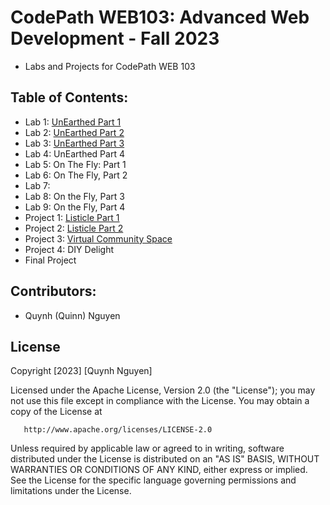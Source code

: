# CodePath WEB103: Advanced Web Development - Fall 2023 
- Labs and Projects for CodePath WEB 103

## Table of Contents:
- Lab 1: [UnEarthed Part 1](https://github.com/qngyn/codepath-web103/tree/lab1)
- Lab 2: [UnEarthed Part 2](https://github.com/qngyn/codepath-web103/tree/lab2)
- Lab 3: [UnEarthed Part 3](https://github.com/qngyn/codepath-web103/tree/lab3)
- Lab 4: UnEarthed Part 4
- Lab 5: On The Fly: Part 1
- Lab 6: On The Fly, Part 2
- Lab 7:
- Lab 8: On the Fly, Part 3
- Lab 9: On the Fly, Part 4
- Project 1: [Listicle Part 1](https://github.com/qngyn/codepath-web103/tree/project1)
- Project 2: [Listicle Part 2](https://github.com/qngyn/codepath-web103/tree/project2)
- Project 3: [Virtual Community Space](https://github.com/qngyn/codepath-web103/tree/project3)
- Project 4: DIY Delight
- Final Project

## Contributors:
- Quynh (Quinn) Nguyen

## License
Copyright [2023] [Quynh Nguyen]

   Licensed under the Apache License, Version 2.0 (the "License");
   you may not use this file except in compliance with the License.
   You may obtain a copy of the License at

       http://www.apache.org/licenses/LICENSE-2.0

   Unless required by applicable law or agreed to in writing, software
   distributed under the License is distributed on an "AS IS" BASIS,
   WITHOUT WARRANTIES OR CONDITIONS OF ANY KIND, either express or implied.
   See the License for the specific language governing permissions and
   limitations under the License.
